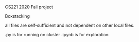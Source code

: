 
CS221 2020 Fall project

Boxstacking


all files are self-sufficient and not dependent on other local files.

.py is for running on cluster
.ipynb is for exploration
